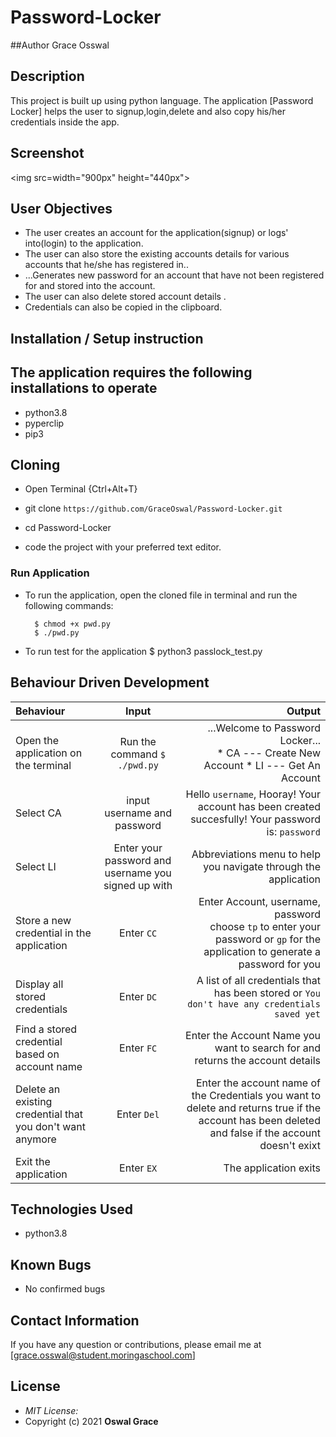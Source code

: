 # Password-Locker

##Author
Grace Osswal

## Description

This project is built up using python language. The application [Password Locker] helps the user to signup,login,delete and also copy his/her credentials
inside the app.

## Screenshot

<img src=width="900px" height="440px">

## User Objectives

* The user creates an account for the application(signup) or logs' into(login) to the application.
* The user can also store the existing accounts details for various accounts that he/she has registered in..
* ...Generates new password for an account that have not been registered for and stored into the account.   
* The user can also delete stored account details .
* Credentials can also be copied in the clipboard.


## Installation / Setup instruction

## The application requires the following installations to operate 

* python3.8
* pyperclip
* pip3

## Cloning

* Open Terminal {Ctrl+Alt+T}

* git clone ```https://github.com/GraceOswal/Password-Locker.git```

* cd Password-Locker

* code the project with your preferred text editor.

### Run Application

* To run the application, open the cloned file in terminal and run the following commands:

        $ chmod +x pwd.py
        $ ./pwd.py
* To run test for the application
        $ python3 passlock_test.py

## Behaviour Driven Development

| Behaviour | Input | Output |
| :---------------- | :---------------: | ------------------: |
|Open the application on the terminal | Run the command ```$ ./pwd.py```|...Welcome to Password Locker... <br>* CA ---  Create New Account * LI ---  Get An Account |
|Select  CA| input username and password| Hello ```username```, Hooray! Your account has been created succesfully! Your password is: ```password```|
|Select LI  | Enter your password and username you signed up with| Abbreviations menu to help you navigate through the application|
|Store a new credential in the application| Enter ```CC```|Enter Account, username, password<br>choose ```tp``` to enter your password or ```gp``` for the application to generate a password for you |
|Display all stored credentials | Enter ```DC```|A list of all credentials that has been stored or ```You don't have any credentials saved yet``` |
|Find a stored credential based on account name|Enter ```FC```| Enter the Account Name you want to search for and returns the account details|
|Delete an existing credential that you don't want anymore|Enter ```Del```|Enter the account name of the Credentials you want to delete and returns true if the account has been deleted and false if the account doesn't exixt|
|Exit the application| Enter ```EX```| The application exits|

## Technologies Used

* python3.8

## Known Bugs

* No confirmed bugs

## Contact Information 

If you have any question or contributions, please email me at [grace.osswal@student.moringaschool.com]

## License

* *MIT License:*
* Copyright (c) 2021 **Oswal Grace**
